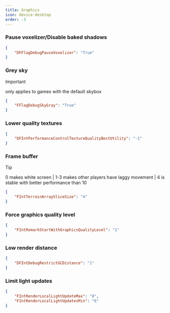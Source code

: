 ```yaml
---
title: Graphics
icon: device-desktop
order: -3
---
```

### Pause voxelizer/Disable baked shadows
```json
{
    "DFFlagDebugPauseVoxelizer": "True"
}
```
### Grey sky
> [!IMPORTANT]
> only applies to games with the default skybox
```json
{
    "FFlagDebugSkyGray": "True"
}
```
### Lower quality textures
```json
{
    "DFIntPerformanceControlTextureQualityBestUtility": "-1"
}
```
### Frame buffer
> [!TIP]
> 0 makes white screen | 1-3 makes other players have laggy movement | 4 is stable with better performance than 10
```json
{
    "FIntTerrainArraySliceSize": "4"
}
```
### Force graphics quality level
```json
{
    "FIntRomarkStartWithGraphicsQualityLevel": "1"
}
```
### Low render distance
```json
{
    "DFIntDebugRestrictGCDistance": "1"
}
```
### Limit light updates
```json
{
    "FIntRenderLocalLightUpdateMax": "8",
    "FIntRenderLocalLightUpdatesMin": "6"
}
```